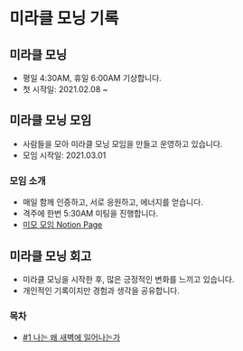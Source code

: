 # 미라클 모닝 기록

## 미라클 모닝

- 평일 4:30AM, 휴일 6:00AM 기상합니다.
- 첫 시작일: 2021.02.08 ~

## 미라클 모닝 모임

- 사람들을 모아 미라클 모닝 모임을 만들고 운영하고 있습니다.
- 모임 시작일: 2021.03.01

### 모임 소개
- 매일 함께 인증하고, 서로 응원하고, 에너지를 얻습니다.
- 격주에 한번 5:30AM 미팅을 진행합니다.
- [미모 모임 Notion Page](https://sieumn.notion.site/d666cd4ccde54f90b5a17744e20e5f36)

## 미라클 모닝 회고

- 미라클 모닝을 시작한 후, 많은 긍정적인 변화를 느끼고 있습니다.
- 개인적인 기록이지만 경험과 생각을 공유합니다.

### 목차

* [#1 나는 왜 새벽에 일어나는가](/_Experience/Miracle_Morning/01_Introduction.md)